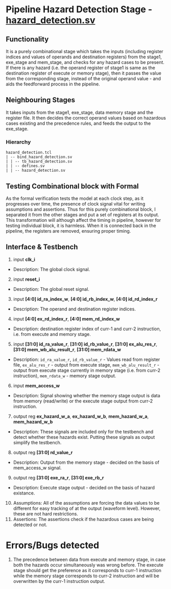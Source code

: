 # Pipeline Hazard Detection Stage - [hazard_detection.sv](https://github.com/shrutiprakashgupta/RISCV_Formal_Verification/blob/main/hazard_detect/hazard_detection.sv) 
## Functionality
It is a purely combinational stage which takes the inputs (including register indices and values of operands and destination registers) from the stage1, exe_stage and mem_stage, and checks for any hazard cases to be present. If there is any hazard (i.e. the operand register of stage1 is same as the destination register of execute or memory stage), then it passes the value from the corresponding stage, instead of the original operand value - and aids the feedforward process in the pipeline. 

## Neighbouring Stages
It takes inputs from the stage1, exe_stage, data memory stage and the register file. It then decides the correct operand values based on hazardous cases existing and the precedence rules, and feeds the output to the exe_stage.
### Hierarchy
```
hazard_detection.tcl
| -- bind_hazard_detection.sv
| | -- tb_hazard_detection.sv
| | -- defines.sv
| | -- hazard_detection.sv
```

## Testing Combinational block with Formal
As the formal verification tests the model at each clock step, as it progresses over time, the presence of clock signal vital for writing assumptions and assertions. Thus for this purely combinational block, I separated it from the other stages and put a set of registers at its output. This transformation will although affect the timing in pipeline, however for testing individual block, it is harmless. When it is connected back in the pipeline, the registers are removed, ensuring proper timing. 

## Interface & Testbench
1. input **clk_i**
- Description: The global clock signal.
2. input **reset_i**
- Description: The global reset signal.
3. input **[4:0] id_ra_index_w**, **[4:0] id_rb_index_w**, **[4:0] id_rd_index_r**
- Description: The operand and destination register indices.
4. input **[4:0] ex_rd_index_r**, **[4:0] mem_rd_index_w**
- Description: destination register index of curr-1 and curr-2 instruction, i.e. from execute and memory stage.
5. input **[31:0] id_ra_value_r**, **[31:0] id_rb_value_r**, **[31:0] ex_alu_res_r**, **[31:0] mem_wb_alu_result_r**, **[31:0] mem_rdata_w**
- Description: `id_ra_value_r`, `id_rb_value_r` - Values read from register file, `ex_alu_res_r` - output from execute stage, `mem_wb_alu_result_r` - output from execute stage currently in memory stage (i.e. from curr-2 instruction), `mem_rdata_w` - memory stage output. 
6. input **mem_access_w**
- Description: Signal showing whether the memory stage output is data from memory (read/write) or the execute stage output from curr-2 instruction. 
7. output reg **ex_hazard_w_a**, **ex_hazard_w_b**, **mem_hazard_w_a**, **mem_hazard_w_b**
- Description: These signals are included only for the testbench and detect whether these hazards exist. Putting these signals as output simplify the testbench.
8. output reg **[31:0] rd_value_r**      
- Description: Output from the memory stage - decided on the basis of mem_access_w signal.
9. output reg **[31:0] exe_ra_r**, **[31:0] exe_rb_r**
- Description: Execute stage output - decided on the basis of hazard existance.
10. Assumptions: All of the assumptions are forcing the data values to be different for easy tracking of at the output (waveform level). However, these are not hard restrictions. 
11. Assertions: The assertions check if the hazardous cases are being detected or not. 

# Errors/Bugs detected
1. The precedence between data from execute and memory stage, in case both the hazards occur simultaneously was wrong before. The execute stage should get the preference as it corresponds to curr-1 instruction while the memory stage corresponds to curr-2 instruction and will be overwritten by the curr-1 instruction output. 
